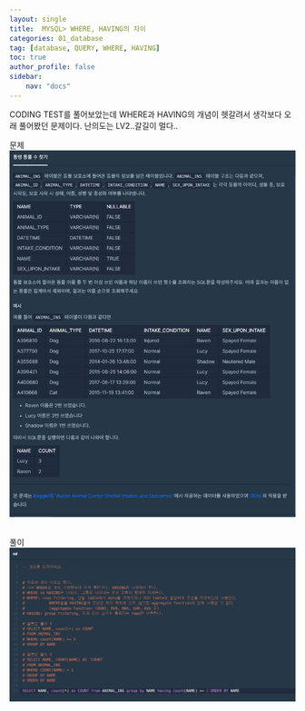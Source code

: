 ```yaml
---
layout: single
title:  MYSQL> WHERE, HAVING의 차이
categories: 01_database
tag: [database, QUERY, WHERE, HAVING]
toc: true
author_profile: false
sidebar:
    nav: "docs"
---
```


CODING TEST를 풀어보았는데 WHERE과 HAVING의 개념이 헷갈려서 생각보다 오래 풀어봤던 문제이다. 난의도는 LV2..갈길이 멀다..

문제
<img src = "/assets/img/bongs/220617/QUESTION.png">

<br>
풀이
<img src = "/assets/img/bongs/220617/ANSWER.png">


